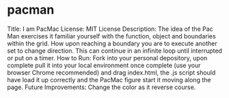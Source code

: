 # pacman
 Title: I am PacMac
 License: MIT License
 Description: The idea of the Pac Man exercises it familiar yourself with the function, object and boundaries within the grid. How upon reaching a boundary you are to execute another set to change direction. This can continue in an infinite loop until interrupted or put on a timer.
 How to Run: Fork into your personal depository, upon complete pull it into your local environment once complete (use your browser Chrome recommended) and drag index.html, the .js script should have load it up correctly and the PacMac figure start it moving along the page.
 Future Improvements: Change the color as it reverse course.

